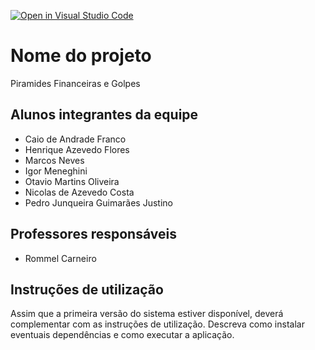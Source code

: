 [![Open in Visual Studio Code](https://classroom.github.com/assets/open-in-vscode-c66648af7eb3fe8bc4f294546bfd86ef473780cde1dea487d3c4ff354943c9ae.svg)](https://classroom.github.com/online_ide?assignment_repo_id=7741116&assignment_repo_type=AssignmentRepo)
# Nome do projeto

Piramides Financeiras e Golpes

## Alunos integrantes da equipe

* Caio de Andrade Franco
* Henrique Azevedo Flores
* Marcos Neves 
* Igor Meneghini
* Otavio Martins Oliveira
* Nicolas de Azevedo Costa
* Pedro Junqueira Guimarães Justino

## Professores responsáveis

* Rommel Carneiro


## Instruções de utilização

Assim que a primeira versão do sistema estiver disponível, deverá complementar com as instruções de utilização. Descreva como instalar eventuais dependências e como executar a aplicação.
